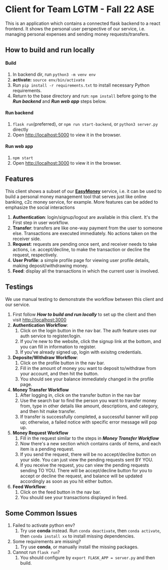 # Client for Team LGTM - Fall 22 ASE

This is an application which contains a connected flask backend to a react frontend. It shows the personal user perspective of our service, i.e. managing personal expenses and sending money requests/transfers.

## How to build and run locally
#### Build
1. In backend dir, run ```python3 -m venv env```
2. **activate:** `source env/bin/activate`
3. Run `pip install -r requirements.txt` to install necessary Python requirements.
4. Return to the base directory and run: `npm install` before going to the ***Run backend*** and ***Run web app*** steps below.

#### Run backend
1. `flask run`(preferred), or  `npm run start-backend`, or `python3 server.py` directly
2. Open [http://localhost:5000](http://localhost:5000) to view it in the browser.

#### Run web app
1. `npm start`
2. Open [http://localhost:3000](http://localhost:3000) to view it in the browser.

## Features
This client shows a subset of our **[EasyMoney](https://github.com/howieraem/COMS4156-ASE)** service, i.e. it can be used to build a personal money management tool that serves just like online banking, c2c money service, for example. More features can be added to emphasize the social interactions 
1. **Authentication**: login/signup/logout are available in this client. It's the First step in user workflow.
2. **Transfer**: transfers are like one-way payment from the user to someone else. Transactions are executed immediately. No actions taken on the receiver side.
3. **Request**: requests are pending once sent, and receiver needs to take actions, i.e. accept/decline, to make the transaction or decline the request, respectively.
4. **User Profile**: a simple profile page for viewing user profile details, making deposit/withdrawing money.
5. **Feed**: display all the transactions in which the current user is involved.

## Testings
We use manual testing to demonstrate the workflow between this client and our service.
1. First follow ***How to build and run locally*** to set up the client and then visit [http://localhost:3000](http://localhost:3000)
2. **Authentication Workflow**:
   1. Click on the login button in the nav bar. The auth feature uses our auth service to register/login. 
   2. If you're new to the website, click the signup link at the bottom, and you can fill in information to register.
   3. If you've already signed up, login with exisitng credentials.
3. **Deposite/Withdraw Workflow**:
   1. Click on the profile button in the nav bar.
   2. Fill in the amount of money you want to deposit to/withdraw from your account, and then hit the button.
   3. You should see your balance immediately changed in the profile page.
4. **Money Transfer Workflow**
   1. After logging in, click on the transfer button in the nav bar
   2. Use the search bar to find the person you want to transfer money from, type in other details like amount, descriptions, and category, and then hit make transfer.
   3. If transfer is successfully completed, a successful banner will pop up; otherwise, a failed notice with specific error message will pop up.
5. **Money Request Workflow**
   1. Fill in the request similar to the steps in ***Money Transfer Workflow***
   2. Now there's a new section which contains cards of items, and each item is a pending request.
   3. If you send the request, there will be no accept/decline button on your side. You can just view the pending requests sent BY YOU.
   4. If you receive the request, you can view the pending requests sending TO YOU. There will be accept/decline button for you to accept or decline the request, and balance will be updated accordingly as soon as you hit either button.
6. **Feed Workflow**:
   1. Click on the feed button in the nav bar.
   2. You should see your transactions displayed in feed.


## Some Common Issues
1. Failed to activate python env?
   1. Try use **conda** instead. Run `conda deactivate`, then `conda activate`, then `conda install xx` to install missing dependencies.
2. Some requirements are missing?
   1. Try use **conda**, or manually install the missing packages.
3. Cannot run `flask run`?
   1. You should configure by `export FLASK_APP = server.py` and then build. 
